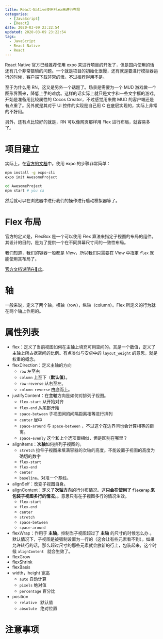```yaml
---
title: React-Native使用Flex来进行布局
categories:
  - [JavaScript]
  - [React]
date: 2020-03-09 23:22:54
updated: 2020-03-09 23:22:54
tags:
  - JavaScript
  - React Native
  - React
---
```


React Native 官方已经推荐使用  expo 来进行项目的开发了，但是国内使用的话还有几个非常猥琐的问题。一个就是项目的初始化很慢，还有就是要进行模拟器运行的时候，客户端下载非常的慢。不过推荐得用不是。

<!--more-->

至于为什么用 RN，这又是另外一个话题了。场景是需要为一个 MUD 游戏做一个图形界面来，降低上手的难度。这样的话实际上就只是文字和一些文字框的游戏。开始是准备用比较属性的 Cocos Creator，不过感觉用来做 MUD 的客户端还是有点重了。另外就是其对于 UI 控件的实现是自己用 C 在底层实现的，实际上非常的不好用。

另外，还有点比较好的就是，RN 可以像网页那样用 Flex 进行布局，就容易多了。

# 项目建立

实际上，在[官方的文档](https://reactnative.dev/docs/getting-started)中，使用 expo 的步骤非常简单：

```sh
npm install -g expo-cli
expo init AwesomeProject

cd AwesomeProject
npm start # you ca
```

然后就可以在浏览器中进行我们的操作进行启动模拟器等了。

# Flex 布局

官方的定义是，FlexBox 是一个可以使用 Flex 算法来指定子视图的布局的组件。其设计的目的，是为了提供一个在不同屏幕尺寸间的一致性布局。

我们知道，我们的容器一般都是 *View*，所以我们只需要在 *View* 中指定 `flex` 就能使用其布局了。

[官方文档说明在此](https://reactnative.dev/docs/flexbox)。

# 轴
一般来说，定义了两个轴。横轴（row），纵轴（column）。Flex 所定义的行为就在两个轴上作用的。

# 属性列表

- flex：定义了当前视图如何在主轴上填充可用空间的。其是一个数值，定义了主轴上所占据空间的比例。有点类似与安卓中的 `layout_weight` 的意思，就是权重的概念。
- flexDirection：定义主轴的方向
	- `row` 左至右
	- `column` 上至下（**默认值）**。
	- `row-reverse` 从右至左。
	- `column-reverse` 由底而上。
- justifyContent：在**主轴**方向是如何对排列子视图。
	- `flex-start` 从开始对齐
	- `flex-end` 从尾部开始
	- `space-between` 子视图间的间隔距离相等进行排列
	- `center` 居中
	- `space-around` 与 `space-between` ，不过这个在边界间也会计算相等的距离。
	- `space-evenly` 这个和上个选项很相似，但是区别在哪里？
- alignItems：**次轴**如何排列子视图的。
	- `stretch` 拉伸子视图来填满容器的次轴的高度。不能设置子视图的高度为确切的数字
	- `flex-start`
	- `flex-end`
	- `center`
	- `baseline`。对准一个基线。
- alignSelf：改变子视图自身。
- alignContent：定义了**次轴方向**的行分布情况。这**只会在使用了 `flexWrap` 来包装子视图多行的情况。**。意思只有在子视图多行的情况生效。
	- `flex-start`
	- `flex-end`
	- `center`
	- `stretch `
	- `space-between`
	- `space-around`
- flexWrap：作用于 **主轴**。控制当子视图超过了 **主轴** 的尺寸的时候怎么办 。默认情况下，子视图是被强制设置为一行的（这会让有些元素看不到）。如果允许转行的话，那么超过尺寸的那些元素就会放新的行上，包装起来，这个时候 `alignContent ` 就会生效了。
- flexGrow
- flexShrink
- flexBasis
- width，height 宽高
	- `auto` 自动计算
	- `pixels`  绝对值
	- `percentage` 百分比
- position
	- `relative ` 默认值
	- `absolute ` 绝对位置

# 注意事项